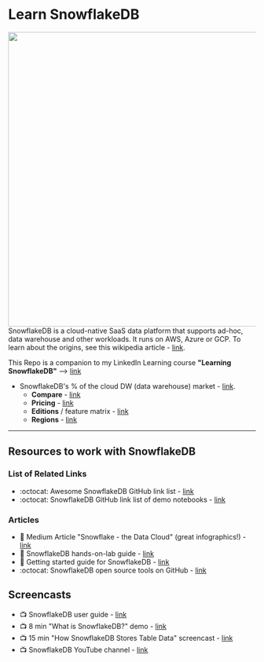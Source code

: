 # Learn SnowflakeDB

<img src="https://github.com/lynnlangit/learn-snowflakedb/blob/main/images/new-arch.png" width=600 align=right>

SnowflakeDB is a cloud-native SaaS data platform that supports ad-hoc, data warehouse and other workloads.  It runs on AWS, Azure or GCP.  To learn about the origins, see this wikipedia article - [link](https://en.wikipedia.org/wiki/Snowflake_Inc.).   

This Repo is a companion to my LinkedIn Learning course **"Learning SnowflakeDB"** --> [link](https://www.linkedin.com/learning/learning-snowflakedb)

- SnowflakeDB's % of the cloud DW (data warehouse) market - [link](https://www.slintel.com/tech/data-warehousing/snowflake-market-share#).   
  - **Compare** - [link](https://wikibon.com/breaking-analysis-snowflake-competes-giants-cloud-database/)
  - **Pricing** - [link](https://www.snowflake.com/pricing/)
  - **Editions** / feature matrix - [link](https://docs.snowflake.com/en/user-guide/intro-editions.html#feature-edition-matrix)
  - **Regions** - [link](https://docs.snowflake.com/en/user-guide/intro-regions.html)

---

## Resources to work with SnowflakeDB  

### List of Related Links

- :octocat: Awesome SnowflakeDB GitHub link list - [link](https://github.com/Snowflake-Labs/awesome-snowflake)
- :octocat: SnowflakeDB GitHub link list of demo notebooks - [link](https://github.com/Snowflake-Labs/snowflake-demo-notebooks)

### Articles

- 📝 Medium Article "Snowflake - the Data Cloud" (great infographics!) - [link](https://medium.com/snowflake/snowflake-the-cloud-data-platform-5d04fd13afb6)
- 🧰 SnowflakeDB hands-on-lab guide - [link](https://s3.amazonaws.com/snowflake-workshop-lab/Snowflake_free_trial_LabGuide.pdf)
- 📝 Getting started guide for SnowflakeDB - [link](https://docs.snowflake.com/en/user-guide-getting-started.html)
- :octocat: SnowflakeDB open source tools on GitHub - [link](https://github.com/Snowflake-Labs)

## Screencasts

- 📺 SnowflakeDB user guide - [link](https://docs.snowflake.com/en/user-guide-intro.html)
- 📺 8 min "What is SnowflakeDB?" demo - [link](https://www.youtube.com/watch?v=xojAXXRo_S0)
- 📺 15 min "How SnowflakeDB Stores Table Data" screencast - [link](https://www.youtube.com/watch?v=dxrEHqMFUWI)
- 📺 SnowflakeDB YouTube channel - [link](https://www.youtube.com/user/snowflakecomputing)

